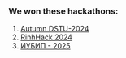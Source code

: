 ### We won these hackathons:
1. [Autumn DSTU-2024](https://github.com/SidereaH/Portfolio/tree/main/Autumn%20Hackathon%20(DSTU)%2026-27.10.2024)
2. [RinhHack 2024](https://github.com/SidereaH/Portfolio/tree/main/RinhHack%2030.11.2024)
3. [ИУБИП - 2025](https://github.com/SidereaH/Portfolio/tree/main/%D0%98%D0%A3%D0%91%D0%98%D0%9F%D0%A5%D0%B0%D0%BA%D0%B0%D1%82%D0%BE%D0%BD2025)
